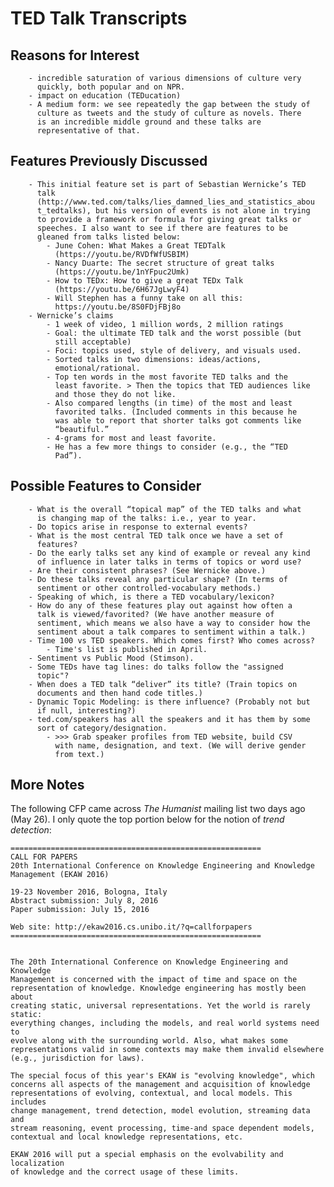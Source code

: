 # TED Talk Transcripts

## Reasons for Interest
        - incredible saturation of various dimensions of culture very
          quickly, both popular and on NPR.
        - impact on education (TEDucation)
        - A medium form: we see repeatedly the gap between the study of
          culture as tweets and the study of culture as novels. There
          is an incredible middle ground and these talks are
          representative of that.
		  
## Features Previously Discussed
        - This initial feature set is part of Sebastian Wernicke’s TED
          talk
          (http://www.ted.com/talks/lies_damned_lies_and_statistics_abou
          t_tedtalks), but his version of events is not alone in trying
          to provide a framework or formula for giving great talks or
          speeches. I also want to see if there are features to be
          gleaned from talks listed below:
            - June Cohen: What Makes a Great TEDTalk
              (https://youtu.be/RVDfWfUSBIM)
            - Nancy Duarte: The secret structure of great talks
              (https://youtu.be/1nYFpuc2Umk)
            - How to TEDx: How to give a great TEDx Talk
              (https://youtu.be/6H67JgLwyF4)
            - Will Stephen has a funny take on all this:
              https://youtu.be/8S0FDjFBj8o
        - Wernicke’s claims
            - 1 week of video, 1 million words, 2 million ratings
            - Goal: the ultimate TED talk and the worst possible (but
              still acceptable)
            - Foci: topics used, style of delivery, and visuals used.
            - Sorted talks in two dimensions: ideas/actions,
              emotional/rational.
            - Top ten words in the most favorite TED talks and the
              least favorite. > Then the topics that TED audiences like
              and those they do not like.
            - Also compared lengths (in time) of the most and least
              favorited talks. (Included comments in this because he
              was able to report that shorter talks got comments like
              “beautiful.”
            - 4-grams for most and least favorite.
            - He has a few more things to consider (e.g., the “TED
              Pad”).
## Possible Features to Consider
        - What is the overall “topical map” of the TED talks and what
          is changing map of the talks: i.e., year to year.
        - Do topics arise in response to external events?
        - What is the most central TED talk once we have a set of
          features?
        - Do the early talks set any kind of example or reveal any kind
          of influence in later talks in terms of topics or word use?
        - Are their consistent phrases? (See Wernicke above.)
        - Do these talks reveal any particular shape? (In terms of
          sentiment or other controlled-vocabulary methods.)
        - Speaking of which, is there a TED vocabulary/lexicon?
        - How do any of these features play out against how often a
          talk is viewed/favorited? (We have another measure of
          sentiment, which means we also have a way to consider how the
          sentiment about a talk compares to sentiment within a talk.)
        - Time 100 vs TED speakers. Which comes first? Who comes across?
            - Time's list is published in April.
        - Sentiment vs Public Mood (Stimson).
        - Some TEDs have tag lines: do talks follow the "assigned
          topic"?
        - When does a TED talk “deliver” its title? (Train topics on
          documents and then hand code titles.)
        - Dynamic Topic Modeling: is there influence? (Probably not but
          if null, interesting?)
        - ted.com/speakers has all the speakers and it has them by some
          sort of category/designation.
            - >>> Grab speaker profiles from TED website, build CSV
              with name, designation, and text. (We will derive gender
              from text.)

## More Notes

The following CFP came across _The Humanist_ mailing list two days ago (May 26). I only quote the top portion below for the notion of *trend detection*:

```
========================================================
CALL FOR PAPERS
20th International Conference on Knowledge Engineering and Knowledge
Management (EKAW 2016)

19-23 November 2016, Bologna, Italy
Abstract submission: July 8, 2016
Paper submission: July 15, 2016

Web site: http://ekaw2016.cs.unibo.it/?q=callforpapers
========================================================


The 20th International Conference on Knowledge Engineering and Knowledge
Management is concerned with the impact of time and space on the
representation of knowledge. Knowledge engineering has mostly been about
creating static, universal representations. Yet the world is rarely static:
everything changes, including the models, and real world systems need to
evolve along with the surrounding world. Also, what makes some
representations valid in some contexts may make them invalid elsewhere
(e.g., jurisdiction for laws).

The special focus of this year's EKAW is "evolving knowledge", which
concerns all aspects of the management and acquisition of knowledge
representations of evolving, contextual, and local models. This includes
change management, trend detection, model evolution, streaming data and
stream reasoning, event processing, time-and space dependent models,
contextual and local knowledge representations, etc.

EKAW 2016 will put a special emphasis on the evolvability and localization
of knowledge and the correct usage of these limits.
```